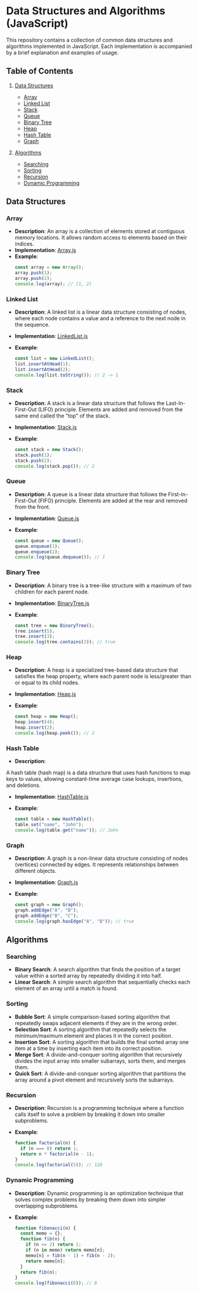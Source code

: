 # Data Structures and Algorithms (JavaScript)


This repository contains a collection of common data structures and algorithms implemented in JavaScript. Each implementation is accompanied by a brief explanation and examples of usage.

## Table of Contents

1. [Data Structures](#data-structures)
    - [Array](#array)
    - [Linked List](#linked-list)
    - [Stack](#stack)
    - [Queue](#queue)
    - [Binary Tree](#binary-tree)
    - [Heap](#heap)
    - [Hash Table](#hash-table)
    - [Graph](#graph)

2. [Algorithms](#algorithms)
    - [Searching](#searching)
    - [Sorting](#sorting)
    - [Recursion](#recursion)
    - [Dynamic Programming](#dynamic-programming)

## Data Structures

### Array

- **Description**: An array is a collection of elements stored at contiguous memory locations. It allows random access to elements based on their indices.
- **Implementation**: [Array.js](data-structures/array.js)
- **Example**:
  ```javascript
  const array = new Array();
  array.push(1);
  array.push(2);
  console.log(array); // [1, 2]
  ```

### Linked List

- **Description**: A linked list is a linear data structure consisting of nodes, where each node contains a value and a reference to the next node in the sequence.
- **Implementation**: [LinkedList.js](data-structures/linked-list.js)
- **Example**:

  ```javascript
  const list = new LinkedList();
  list.insertAtHead(1);
  list.insertAtHead(2);
  console.log(list.toString()); // 2 -> 1
  ```

### Stack

- **Description**: A stack is a linear data structure that follows the Last-In-First-Out (LIFO) principle. Elements are added and removed from the same end called the "top" of the stack.
- **Implementation**: [Stack.js](data-structures/stack.js)
- **Example**:

  ```javascript
  const stack = new Stack();
  stack.push(1);
  stack.push(2);
  console.log(stack.pop()); // 2
  ```

### Queue

- **Description**: A queue is a linear data structure that follows the First-In-First-Out (FIFO) principle. Elements are added at the rear and removed from the front.
- **Implementation**: [Queue.js](data-structures/queue.js)
- **Example**:

  ```javascript
  const queue = new Queue();
  queue.enqueue(1);
  queue.enqueue(2);
  console.log(queue.dequeue()); // 1
  ```

### Binary Tree

- **Description**: A binary tree is a tree-like structure with a maximum of two children for each parent node.
- **Implementation**: [BinaryTree.js](data-structures/binary-tree.js)
- **Example**:

  ```javascript
  const tree = new BinaryTree();
  tree.insert(5);
  tree.insert(3);
  console.log(tree.contains(3)); // true
  ```

### Heap

- **Description**: A heap is a specialized tree-based data structure that satisfies the heap property, where each parent node is less/greater than or equal to its child nodes.
- **Implementation**: [Heap.js](data-structures/heap.js)
- **Example**:

  ```javascript
  const heap = new Heap();
  heap.insert(4);
  heap.insert(2);
  console.log(heap.peek()); // 2
  ```

### Hash Table

- **Description**:

 A hash table (hash map) is a data structure that uses hash functions to map keys to values, allowing constant-time average case lookups, insertions, and deletions.

- **Implementation**: [HashTable.js](data-structures/hash-table.js)
- **Example**:

  ```javascript
  const table = new HashTable();
  table.set("name", "John");
  console.log(table.get("name")); // John
  ```

### Graph

- **Description**: A graph is a non-linear data structure consisting of nodes (vertices) connected by edges. It represents relationships between different objects.
- **Implementation**: [Graph.js](data-structures/graph.js)
- **Example**:

  ```javascript
  const graph = new Graph();
  graph.addEdge("A", "B");
  graph.addEdge("B", "C");
  console.log(graph.hasEdge("A", "B")); // true
  ```

## Algorithms

### Searching

- **Binary Search**: A search algorithm that finds the position of a target value within a sorted array by repeatedly dividing it into half.
- **Linear Search**: A simple search algorithm that sequentially checks each element of an array until a match is found.

### Sorting

- **Bubble Sort**: A simple comparison-based sorting algorithm that repeatedly swaps adjacent elements if they are in the wrong order.
- **Selection Sort**: A sorting algorithm that repeatedly selects the minimum/maximum element and places it in the correct position.
- **Insertion Sort**: A sorting algorithm that builds the final sorted array one item at a time by inserting each item into its correct position.
- **Merge Sort**: A divide-and-conquer sorting algorithm that recursively divides the input array into smaller subarrays, sorts them, and merges them.
- **Quick Sort**: A divide-and-conquer sorting algorithm that partitions the array around a pivot element and recursively sorts the subarrays.

### Recursion

- **Description**: Recursion is a programming technique where a function calls itself to solve a problem by breaking it down into smaller subproblems.
- **Example**:

  ```javascript
  function factorial(n) {
    if (n === 0) return 1;
    return n * factorial(n - 1);
  }
  console.log(factorial(5)); // 120
  ```

### Dynamic Programming

- **Description**: Dynamic programming is an optimization technique that solves complex problems by breaking them down into simpler overlapping subproblems.
- **Example**:

  ```javascript
  function fibonacci(n) {
    const memo = {};
    function fib(n) {
      if (n <= 2) return 1;
      if (n in memo) return memo[n];
      memo[n] = fib(n - 1) + fib(n - 2);
      return memo[n];
    }
    return fib(n);
  }
  console.log(fibonacci(6)); // 8
  ```


